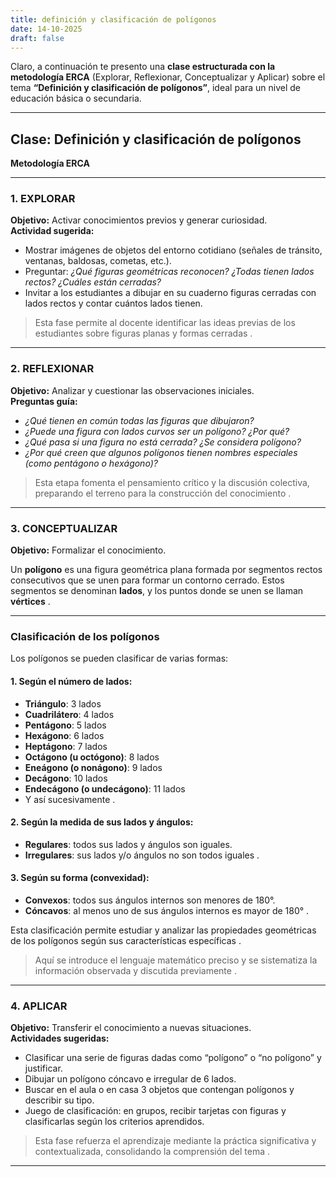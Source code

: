```yaml
---
title: definición y clasificación de polígonos
date: 14-10-2025
draft: false
---
```


Claro, a continuación te presento una **clase estructurada con la metodología ERCA** (Explorar, Reflexionar, Conceptualizar y Aplicar) sobre el tema **“Definición y clasificación de polígonos”**, ideal para un nivel de educación básica o secundaria.

---

## **Clase: Definición y clasificación de polígonos**  
**Metodología ERCA**

---

### **1. EXPLORAR**  
**Objetivo:** Activar conocimientos previos y generar curiosidad.  
**Actividad sugerida:**  
- Mostrar imágenes de objetos del entorno cotidiano (señales de tránsito, ventanas, baldosas, cometas, etc.).  
- Preguntar: *¿Qué figuras geométricas reconocen? ¿Todas tienen lados rectos? ¿Cuáles están cerradas?*  
- Invitar a los estudiantes a dibujar en su cuaderno figuras cerradas con lados rectos y contar cuántos lados tienen.

> Esta fase permite al docente identificar las ideas previas de los estudiantes sobre figuras planas y formas cerradas .

---

### **2. REFLEXIONAR**  
**Objetivo:** Analizar y cuestionar las observaciones iniciales.  
**Preguntas guía:**  
- *¿Qué tienen en común todas las figuras que dibujaron?*  
- *¿Puede una figura con lados curvos ser un polígono? ¿Por qué?*  
- *¿Qué pasa si una figura no está cerrada? ¿Se considera polígono?*  
- *¿Por qué creen que algunos polígonos tienen nombres especiales (como pentágono o hexágono)?*

> Esta etapa fomenta el pensamiento crítico y la discusión colectiva, preparando el terreno para la construcción del conocimiento .

---

### **3. CONCEPTUALIZAR**  
**Objetivo:** Formalizar el conocimiento.  

Un **polígono** es una figura geométrica plana formada por segmentos rectos consecutivos que se unen para formar un contorno cerrado. Estos segmentos se denominan **lados**, y los puntos donde se unen se llaman **vértices** .

---

### **Clasificación de los polígonos**

Los polígonos se pueden clasificar de varias formas:

#### 1. **Según el número de lados**:
- **Triángulo**: 3 lados  
- **Cuadrilátero**: 4 lados  
- **Pentágono**: 5 lados  
- **Hexágono**: 6 lados  
- **Heptágono**: 7 lados  
- **Octágono (u octógono)**: 8 lados  
- **Eneágono (o nonágono)**: 9 lados  
- **Decágono**: 10 lados  
- **Endecágono (o undecágono)**: 11 lados  
- Y así sucesivamente .

#### 2. **Según la medida de sus lados y ángulos**:
- **Regulares**: todos sus lados y ángulos son iguales.  
- **Irregulares**: sus lados y/o ángulos no son todos iguales .

#### 3. **Según su forma (convexidad)**:
- **Convexos**: todos sus ángulos internos son menores de 180°.  
- **Cóncavos**: al menos uno de sus ángulos internos es mayor de 180° .

Esta clasificación permite estudiar y analizar las propiedades geométricas de los polígonos según sus características específicas .

> Aquí se introduce el lenguaje matemático preciso y se sistematiza la información observada y discutida previamente .

---

### **4. APLICAR**  
**Objetivo:** Transferir el conocimiento a nuevas situaciones.  
**Actividades sugeridas:**  
- Clasificar una serie de figuras dadas como “polígono” o “no polígono” y justificar.  
- Dibujar un polígono cóncavo e irregular de 6 lados.  
- Buscar en el aula o en casa 3 objetos que contengan polígonos y describir su tipo.  
- Juego de clasificación: en grupos, recibir tarjetas con figuras y clasificarlas según los criterios aprendidos.

> Esta fase refuerza el aprendizaje mediante la práctica significativa y contextualizada, consolidando la comprensión del tema .

---